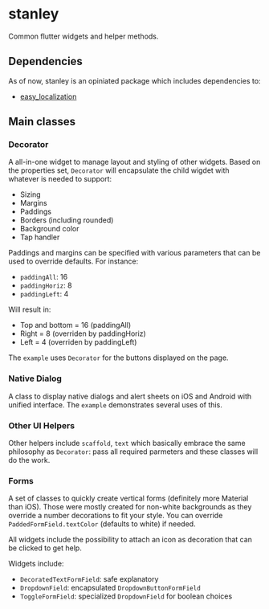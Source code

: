 # stanley

Common flutter widgets and helper methods.

## Dependencies

As of now, stanley is an opiniated package which includes dependencies to:
- [easy_localization](https://pub.dev/packages/easy_localization)

## Main classes

### Decorator

A all-in-one widget to manage layout and styling of other widgets. Based on the properties set, `Decorator` will encapsulate the child wigdet with whatever is needed to support:
- Sizing
- Margins
- Paddings
- Borders (including rounded)
- Background color
- Tap handler

Paddings and margins can be specified with various parameters that can be used to override defaults. For instance:
-	`paddingAll`: 16
-	`paddingHoriz`: 8
-	`paddingLeft`: 4

Will result in:
- Top and bottom = 16 (paddingAll)
- Right = 8 (overriden by paddingHoriz)
- Left = 4 (overriden by paddingLeft)

The `example` uses `Decorator` for the buttons displayed on the page.

### Native Dialog

A class to display native dialogs and alert sheets on iOS and Android with unified interface. The `example` demonstrates several uses of this.

### Other UI Helpers

Other helpers include `scaffold`, `text` which basically embrace the same philosophy as `Decorator`: pass all required parmeters and these classes will do the work.

### Forms

A set of classes to quickly create vertical forms (definitely more Material than iOS). Those were mostly created for non-white backgrounds as they override a number decorations to fit your style. You can override `PaddedFormField.textColor` (defaults to white) if needed.

All widgets include the possibility to attach an icon as decoration that can be clicked to get help.

Widgets include:
- `DecoratedTextFormField`: safe explanatory
- `DropdownField`: encapsulated `DropdownButtonFormField`
- `ToggleFormField`: specialized `DropdownField` for boolean choices
